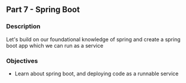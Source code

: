 ## Part 7 - Spring Boot

### Description
Let's build on our foundational knowledge of spring and create a spring boot app which we can run as a service

### Objectives
* Learn about spring boot, and deploying code as a runnable service